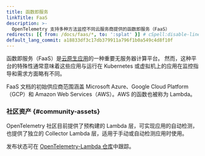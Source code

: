 ```yaml
---
title: 函数即服务
linkTitle: FaaS
description: >-
  OpenTelemetry 支持多种方法监控不同云服务商提供的函数即服务（FaaS）
redirects: [{ from: /docs/faas/*, to: ':splat' }] # cSpell:disable-line
default_lang_commit: a18833df3c17db379911a796f1b0a549c4d8f10f
---
```


函数即服务（FaaS）是[云原生应用][cloud native apps]的一种重要无服务器计算平台。
然而，这种平台的特殊性通常意味着这些应用与运行在 Kubernetes 或虚拟机上的应用在监控指导和需求方面略有不同。

FaaS 文档的初始供应商范围涵盖 Microsoft Azure、Google Cloud Platform（GCP）和
Amazon Web Services（AWS）。AWS 的函数也被称为 Lambda。

### 社区资产 {#community-assets}

OpenTelemetry 社区目前提供了预构建的 Lambda 层，可实现应用的自动检测，也提供了独立的
Collector Lambda 层，适用于手动或自动检测应用时使用。

发布状态可在 [OpenTelemetry-Lambda 仓库](https://github.com/open-telemetry/opentelemetry-lambda)中跟踪。

[cloud native apps]: https://glossary.cncf.io/cloud-native-apps/
